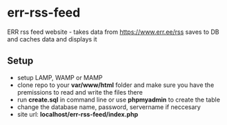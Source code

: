 # err-rss-feed
ERR rss feed website - takes data from https://www.err.ee/rss saves to DB and caches data and displays it

## Setup
* setup LAMP, WAMP or MAMP
* clone repo to your **var/www/html** folder and make sure you have the premissions to read and write the files there
* run **create.sql** in command line or use **phpmyadmin** to create the table
* change the database name, password, servername if neccesary
* site url: **localhost/err-rss-feed/index.php**
